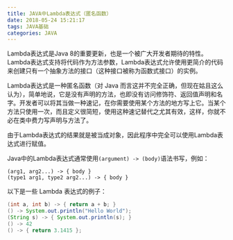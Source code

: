 ```yaml
---
title: JAVA中Lambda表达式（匿名函数）
date: 2018-05-24 15:21:17
tags: JAVA基础
categories: JAVA
---
```


Lambda表达式是Java 8的重要更新，也是一个被广大开发者期待的特性。Lambda表达式支持将代码作为方法参数，Lambda表达式允许使用更简介的代码来创建只有一个抽象方法的接口（这种接口被称为函数式接口）的实例。

Lambda表达式是一种匿名函数（对 Java 而言这并不完全正确，但现在姑且这么认为），简单地说，它是没有声明的方法，也即没有访问修饰符、返回值声明和名字。开发者可以将其当做一种速记，在你需要使用某个方法的地方写上它。当某个方法只使用一次，而且定义很简短，使用这种速记替代之尤其有效，这样，你就不必在类中费力写声明与方法了。

由于Lambda表达式的结果就是被当成对象，因此程序中完全可以使用Lambda表达式进行赋值。

Java中的Lambda表达式通常使用`(argument) -> (body)`语法书写，例如：

```
(arg1, arg2...) -> { body }
(type1 arg1, type2 arg2...) -> { body }
```

以下是一些 Lambda 表达式的例子：

```java
(int a, int b) -> { return a + b; }
() -> System.out.println("Hello World");
(String s) -> { System.out.println(s); }
() -> 42
() -> { return 3.1415 };
```
